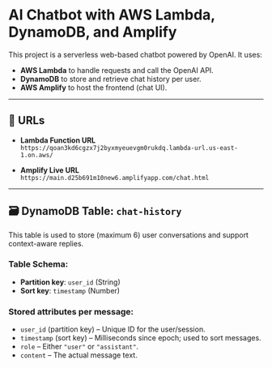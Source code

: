 # AI Chatbot with AWS Lambda, DynamoDB, and Amplify

This project is a serverless web-based chatbot powered by OpenAI. It uses:
- **AWS Lambda** to handle requests and call the OpenAI API.
- **DynamoDB** to store and retrieve chat history per user.
- **AWS Amplify** to host the frontend (chat UI).

---

## 🔗 URLs

- **Lambda Function URL**  
  `https://qoan3kd6cgzx7j2byxmyeuevgm0rukdq.lambda-url.us-east-1.on.aws/`

- **Amplify Live URL**  
  `https://main.d25b691m10new6.amplifyapp.com/chat.html`

---

## 🗃️ DynamoDB Table: `chat-history`

This table is used to store (maximum 6) user conversations and support context-aware replies.

### Table Schema:
- **Partition key**: `user_id` (String)  
- **Sort key**: `timestamp` (Number)

### Stored attributes per message:
- `user_id` (partition key) – Unique ID for the user/session.
- `timestamp` (sort key) – Milliseconds since epoch; used to sort messages.
- `role` – Either `"user"` or `"assistant"`.
- `content` – The actual message text.